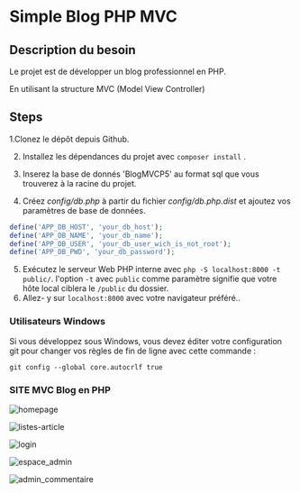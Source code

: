 # Simple Blog PHP MVC

## Description du besoin

Le projet est de développer un blog professionnel en PHP. 

En utilisant la structure MVC (Model View Controller)


## Steps

1.Clonez le dépôt depuis Github.

2. Installez les dépendances du projet avec   `composer install` .

3. Inserez la base de donnés 'BlogMVCP5' au format sql que vous trouverez à la racine du projet. 
   
4. Créez *config/db.php* à partir du fichier *config/db.php.dist* et ajoutez vos paramètres de base de données. 
```php
define('APP_DB_HOST', 'your_db_host');
define('APP_DB_NAME', 'your_db_name');
define('APP_DB_USER', 'your_db_user_wich_is_not_root');
define('APP_DB_PWD', 'your_db_password');
```

5. Exécutez le serveur Web PHP interne avec  `php -S localhost:8000 -t public/`. l'option `-t` avec `public` comme paramètre signifie que votre hôte local ciblera le `/public` du dossier.
6. Allez- y sur  `localhost:8000` avec votre navigateur préféré..


### Utilisateurs Windows

Si vous développez sous Windows, vous devez éditer votre configuration git pour changer vos règles de fin de ligne avec cette commande :

`git config --global core.autocrlf true`


### SITE MVC Blog en PHP

![homepage](https://user-images.githubusercontent.com/52566974/124477841-c8501a80-dda4-11eb-893e-93b0b956542a.png)

![listes-article](https://user-images.githubusercontent.com/52566974/124476558-43b0cc80-dda3-11eb-87f1-b990b5d11cca.png)

![login](https://user-images.githubusercontent.com/52566974/124477174-000a9280-dda4-11eb-9705-f75839a5ca5b.png)

![espace_admin](https://user-images.githubusercontent.com/52566974/124478664-b8850600-dda5-11eb-8407-778a4a223271.png)

![admin_commentaire](https://user-images.githubusercontent.com/52566974/124483513-b7a2a300-ddaa-11eb-9b17-cf510e82344e.png)















